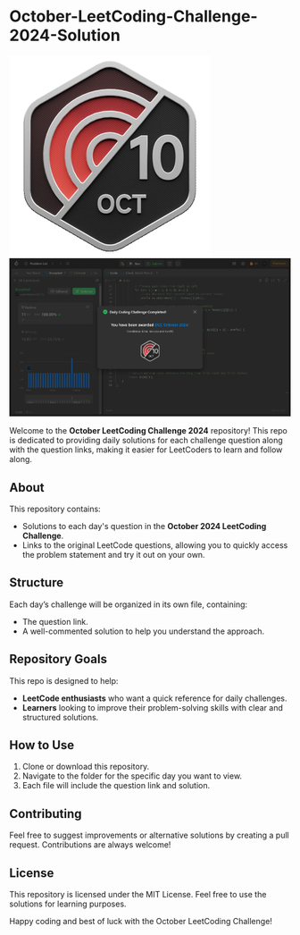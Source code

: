 # October-LeetCoding-Challenge-2024-Solution

![October Badge](./BadgeGif.gif)
![October Badge](./OctBatch.png)

Welcome to the **October LeetCoding Challenge 2024** repository! This repo is dedicated to providing daily solutions for each challenge question along with the question links, making it easier for LeetCoders to learn and follow along.

## About
This repository contains:
- Solutions to each day's question in the **October 2024 LeetCoding Challenge**.
- Links to the original LeetCode questions, allowing you to quickly access the problem statement and try it out on your own.

## Structure
Each day’s challenge will be organized in its own file, containing:
- The question link.
- A well-commented solution to help you understand the approach.

## Repository Goals
This repo is designed to help:
- **LeetCode enthusiasts** who want a quick reference for daily challenges.
- **Learners** looking to improve their problem-solving skills with clear and structured solutions.
  
## How to Use
1. Clone or download this repository.
2. Navigate to the folder for the specific day you want to view.
3. Each file will include the question link and solution.

## Contributing
Feel free to suggest improvements or alternative solutions by creating a pull request. Contributions are always welcome!

## License
This repository is licensed under the MIT License. Feel free to use the solutions for learning purposes.

Happy coding and best of luck with the October LeetCoding Challenge!


